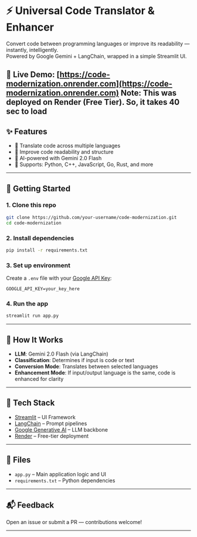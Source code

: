 
# ⚡️ Universal Code Translator & Enhancer

Convert code between programming languages or improve its readability — instantly, intelligently.  
Powered by Google Gemini + LangChain, wrapped in a simple Streamlit UI.

🔗 **Live Demo**: [https://code-modernization.onrender.com](https://code-modernization.onrender.com)
Note: This was deployed on Render (Free Tier). So, it takes 40 sec to load
---

## ✨ Features

- 🔄 Translate code across multiple languages  
- 🧼 Improve code readability and structure  
- 🤖 AI-powered with Gemini 2.0 Flash  
- 🧪 Supports: Python, C++, JavaScript, Go, Rust, and more

---

## 🚀 Getting Started

### 1. Clone this repo

```bash
git clone https://github.com/your-username/code-modernization.git
cd code-modernization
````

### 2. Install dependencies

```bash
pip install -r requirements.txt
```

### 3. Set up environment

Create a `.env` file with your [Google API Key](https://aistudio.google.com/app/apikey):

```
GOOGLE_API_KEY=your_key_here
```

### 4. Run the app

```bash
streamlit run app.py
```

---

## 🧠 How It Works

* **LLM**: Gemini 2.0 Flash (via LangChain)
* **Classification**: Determines if input is code or text
* **Conversion Mode**: Translates between selected languages
* **Enhancement Mode**: If input/output language is the same, code is enhanced for clarity

---

## 💼 Tech Stack

* [Streamlit](https://streamlit.io/) – UI Framework
* [LangChain](https://www.langchain.com/) – Prompt pipelines
* [Google Generative AI](https://ai.google.dev/) – LLM backbone
* [Render](https://render.com/) – Free-tier deployment

---

## 📄 Files

* `app.py` – Main application logic and UI
* `requirements.txt` – Python dependencies

---

## 📬 Feedback

Open an issue or submit a PR — contributions welcome!

---
